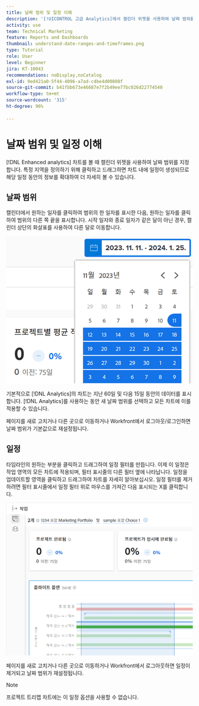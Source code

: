 ```yaml
---
title: 날짜 범위 및 일정 이해
description: '[!UICONTROL 고급 Analytics]에서 캘린더 위젯을 사용하여 날짜 범위를 지정합니다. 일정은 차트 내에 생성됩니다.'
activity: use
team: Technical Marketing
feature: Reports and Dashboards
thumbnail: understand-date-ranges-and-timeframes.png
type: Tutorial
role: User
level: Beginner
jira: KT-10043
recommendations: noDisplay,noCatalog
exl-id: 9ed421a0-5f44-4096-a7ad-c4be4d00808f
source-git-commit: b41fbb673e46687e7f2b49ee77bc026d22774540
workflow-type: tm+mt
source-wordcount: '315'
ht-degree: 96%

---
```


# 날짜 범위 및 일정 이해

[!DNL Enhanced analytics] 차트를 볼 때 캘린더 위젯을 사용하여 날짜 범위를 지정합니다. 특정 지역을 정의하기 위해 클릭하고 드래그하면 차트 내에 일정이 생성되므로 해당 일정 동안의 정보를 확대하여 더 자세히 볼 수 있습니다.

## 날짜 범위

캘린더에서 원하는 일자를 클릭하여 범위의 한 일자를 표시한 다음, 원하는 일자를 클릭하여 범위의 다른 쪽 끝을 표시합니다. 시작 일자와 종료 일자가 같은 달이 아닌 경우, 캘린더 상단의 화살표를 사용하여 다른 달로 이동합니다.

![캘린더 위젯을 이용하여 일자를 선택하는 이미지](assets/section-1-3.png)

기본적으로 [!DNL Analytics]의 차트는 지난 60일 및 다음 15일 동안의 데이터를 표시합니다. [!DNL Analytics]를 사용하는 동안 새 날짜 범위를 선택하고 모든 차트에 이를 적용할 수 있습니다.

페이지를 새로 고치거나 다른 곳으로 이동하거나 Workfront에서 로그아웃/로그인하면 날짜 범위가 기본값으로 재설정됩니다.

## 일정

타임라인의 원하는 부분을 클릭하고 드래그하여 일정 필터를 만듭니다. 이제 이 일정은 작업 영역의 모든 차트에 적용되며, 필터 표시줄의 다른 필터 옆에 나타납니다. 일정을 업데이트할 영역을 클릭하고 드래그하여 차트를 자세히 알아보십시오. 일정 필터를 제거하려면 필터 표시줄에서 일정 필터 위로 마우스를 가져간 다음 표시되는 X를 클릭합니다.

![클릭하고 드래그하여 날짜 범위를 선택하는 이미지](assets/section-1-4.png)

페이지를 새로 고치거나 다른 곳으로 이동하거나 Workfront에서 로그아웃하면 일정이 제거되고 날짜 범위가 재설정됩니다.

>[!NOTE]
>
>프로젝트 트리맵 차트에는 이 일정 옵션을 사용할 수 없습니다.
